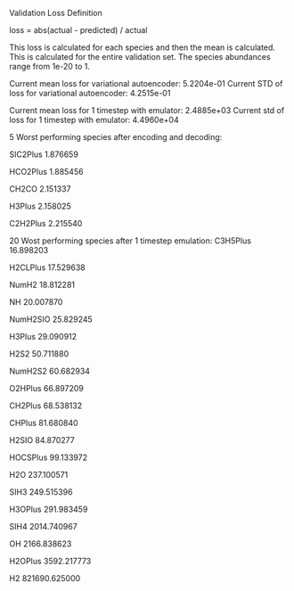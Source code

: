 Validation Loss Definition

loss = abs(actual - predicted) / actual

This loss is calculated for each species and then the mean is calculated. This is calculated for the entire validation set. The species abundances range from 1e-20 to 1. 

Current mean loss for variational autoencoder: 5.2204e-01
Current STD of loss for variational autoencoder: 4.2515e-01

Current mean loss for 1 timestep with emulator: 2.4885e+03
Current std of loss for 1 timestep with emulator: 4.4960e+04

5 Worst performing species after encoding and decoding:

SIC2Plus    1.876659

HCO2Plus    1.885456

CH2CO       2.151337

H3Plus      2.158025

C2H2Plus    2.215540


20 Wost performing species after 1 timestep emulation:
C3H5Plus        16.898203

H2CLPlus        17.529638

NumH2           18.812281

NH              20.007870

NumH2SIO        25.829245

H3Plus          29.090912

H2S2            50.711880

NumH2S2         60.682934

O2HPlus         66.897209

CH2Plus         68.538132

CHPlus          81.680840

H2SIO           84.870277

HOCSPlus        99.133972

H2O            237.100571

SIH3           249.515396

H3OPlus        291.983459

SIH4          2014.740967

OH            2166.838623

H2OPlus       3592.217773

H2          821690.625000
